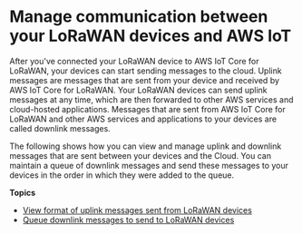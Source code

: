 # Manage communication between your LoRaWAN devices and AWS IoT<a name="connect-iot-lorawan-device-cloud-communication"></a>

After you've connected your LoRaWAN device to AWS IoT Core for LoRaWAN, your devices can start sending messages to the cloud\. Uplink messages are messages that are sent from your device and received by AWS IoT Core for LoRaWAN\. Your LoRaWAN devices can send uplink messages at any time, which are then forwarded to other AWS services and cloud\-hosted applications\. Messages that are sent from AWS IoT Core for LoRaWAN and other AWS services and applications to your devices are called downlink messages\.

The following shows how you can view and manage uplink and downlink messages that are sent between your devices and the Cloud\. You can maintain a queue of downlink messages and send these messages to your devices in the order in which they were added to the queue\.

**Topics**
+ [View format of uplink messages sent from LoRaWAN devices](connect-iot-lorawan-uplink-metadata-format.md)
+ [Queue downlink messages to send to LoRaWAN devices](connect-iot-lorawan-downlink-queue.md)